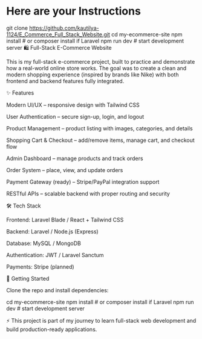 # Here are your Instructions
git clone https://github.com/kautilya-1124/E_Commerce_Full_Stack_Website.git
cd my-ecommerce-site
npm install   # or composer install if Laravel
npm run dev   # start development server
🛍️ Full-Stack E-Commerce Website

This is my full-stack e-commerce project, built to practice and demonstrate how a real-world online store works.
The goal was to create a clean and modern shopping experience (inspired by brands like Nike) with both frontend and backend features fully integrated.

✨ Features

Modern UI/UX – responsive design with Tailwind CSS

User Authentication – secure sign-up, login, and logout

Product Management – product listing with images, categories, and details

Shopping Cart & Checkout – add/remove items, manage cart, and checkout flow

Admin Dashboard – manage products and track orders

Order System – place, view, and update orders

Payment Gateway (ready) – Stripe/PayPal integration support

RESTful APIs – scalable backend with proper routing and security

🛠️ Tech Stack

Frontend: Laravel Blade / React + Tailwind CSS

Backend: Laravel / Node.js (Express)

Database: MySQL / MongoDB

Authentication: JWT / Laravel Sanctum

Payments: Stripe (planned)

🚀 Getting Started

Clone the repo and install dependencies:


cd my-ecommerce-site
npm install   # or composer install if Laravel
npm run dev   # start development server


⚡ This project is part of my journey to learn full-stack web development and build production-ready applications.
